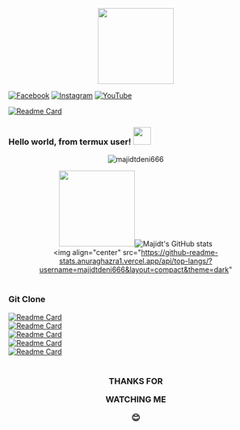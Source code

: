 <p align=center> <img src=https://github.com/majidtdeni666/majidtdeni666/blob/main/script/tenor.gif width="150" height="150" /> <br>

[![Facebook](https://img.shields.io/badge/-@majidtdeni-blue?style=flat&logo=Facebook&logoColor=white&link=https://www.facebook.com/deni6660)](https://www.facebook.com/deni6660)
[![Instagram](https://img.shields.io/badge/-@majidtdeni-f01397?style=flat&logo=Instagram&logoColor=white&link=https://www.instagram.com/majidtdeni)](https://www.instagram.com/majidtdeni)
[![YouTube](https://img.shields.io/youtube/channel/views/UCuB1DJ0d1u9mkZIivlJIgCA?style=social&link=https://m.youtube.com/channel/UCuB1DJ0d1u9mkZIivlJIgCA)](https://m.youtube.com/channel/UCuB1DJ0d1u9mkZIivlJIgCA)

[![Readme Card](https://github-readme-stats.vercel.app/api/pin/?username=majidtdeni666&repo=majidtdeni666&theme=vision-friendly-dark)](https://github.com/majidtdeni666/majidtdeni666)
### Hello world, from termux user! <img src="https://github.com/majidtdeni666/majidtdeni666/blob/main/script/wave.gif" width="35px">
<p align=center> <img src=https://komarev.com/ghpvc/?username=majidtdeni666 alt=majidtdeni666 /> </p>
<p align=center> <img src=https://github.com/majidtdeni666/majidtdeni666/blob/main/script/Developer.gif width="150px"

![Majidt's GitHub stats](https://github-readme-stats.vercel.app/api?username=majidtdeni666&show_icons=true&include_all_commits=true&theme=radical&cache_seconds=3200) <br>
<img align="center" src="https://github-readme-stats.anuraghazra1.vercel.app/api/top-langs/?username=majidtdeni666&layout=compact&theme=dark" <br>
<br>
### <p align=left> Git Clone <br>
[![Readme Card](https://github-readme-stats.vercel.app/api/pin/?username=majidtdeni666&repo=RANSOMWARE&theme=chartreuse-dark)](https://github.com/majidtdeni666/RANSOMWARE) <br>
[![Readme Card](https://github-readme-stats.vercel.app/api/pin/?username=majidtdeni666&repo=getinfo&theme=chartreuse-dark)](https://github.com/majidtdeni666/getinfo) <br>
[![Readme Card](https://github-readme-stats.vercel.app/api/pin/?username=majidtdeni666&repo=DDos&theme=chartreuse-dark)](https://github.com/majidtdeni666/DDos) <br>
[![Readme Card](https://github-readme-stats.vercel.app/api/pin/?username=majidtdeni666&repo=Welcome-Voice&theme=chartreuse-dark)](https://github.com/majidtdeni666/Welcome-Voice) <br>
[![Readme Card](https://github-readme-stats.vercel.app/api/pin/?username=majidtdeni666&repo=sh-compiler&theme=chartreuse-dark)](https://github.com/majidtdeni666/sh-compiler) <br>
<br>

### <p align=center> THANKS FOR <p align=center> WATCHING ME <p align=center> 😊
